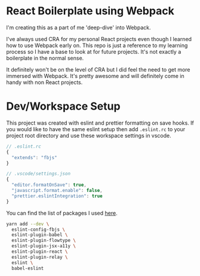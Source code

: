 # React Boilerplate using Webpack

I'm creating this as a part of me 'deep-dive' into Webpack.

I've always used CRA for my personal React projects even though I learned how to use Webpack early on. This repo is just a reference to my learning process so I have a base to look at for future projects. It's not exactly a boilerplate in the normal sense.

It definitely won't be on the level of CRA but I did feel the need to get more immersed with Webpack. It's pretty awesome and will definitely come in handy with non React projects.

# Dev/Workspace Setup

This project was created with eslint and prettier formatting on save hooks. If you would like to have the same eslint setup then add `.eslint.rc` to your project root directory and use these workspace settings in vscode.

```javascript
// .eslint.rc
{
  "extends": "fbjs"
}
```

```javascript
// .vscode/settings.json
{
  "editor.formatOnSave": true,
  "javascript.format.enable": false,
  "prettier.eslintIntegration": true
}
```

You can find the list of packages I used [here](https://www.npmjs.com/package/eslint-config-fbjs).

```bash
yarn add --dev \
  eslint-config-fbjs \
  eslint-plugin-babel \
  eslint-plugin-flowtype \
  eslint-plugin-jsx-a11y \
  eslint-plugin-react \
  eslint-plugin-relay \
  eslint \
  babel-eslint
```
